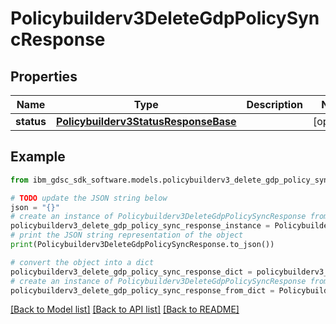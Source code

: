 # Policybuilderv3DeleteGdpPolicySyncResponse


## Properties

Name | Type | Description | Notes
------------ | ------------- | ------------- | -------------
**status** | [**Policybuilderv3StatusResponseBase**](Policybuilderv3StatusResponseBase.md) |  | [optional] 

## Example

```python
from ibm_gdsc_sdk_software.models.policybuilderv3_delete_gdp_policy_sync_response import Policybuilderv3DeleteGdpPolicySyncResponse

# TODO update the JSON string below
json = "{}"
# create an instance of Policybuilderv3DeleteGdpPolicySyncResponse from a JSON string
policybuilderv3_delete_gdp_policy_sync_response_instance = Policybuilderv3DeleteGdpPolicySyncResponse.from_json(json)
# print the JSON string representation of the object
print(Policybuilderv3DeleteGdpPolicySyncResponse.to_json())

# convert the object into a dict
policybuilderv3_delete_gdp_policy_sync_response_dict = policybuilderv3_delete_gdp_policy_sync_response_instance.to_dict()
# create an instance of Policybuilderv3DeleteGdpPolicySyncResponse from a dict
policybuilderv3_delete_gdp_policy_sync_response_from_dict = Policybuilderv3DeleteGdpPolicySyncResponse.from_dict(policybuilderv3_delete_gdp_policy_sync_response_dict)
```
[[Back to Model list]](../README.md#documentation-for-models) [[Back to API list]](../README.md#documentation-for-api-endpoints) [[Back to README]](../README.md)


